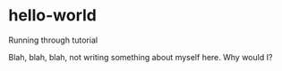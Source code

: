 # hello-world
Running through tutorial

Blah, blah, blah, not writing something about myself here.  Why would I?
